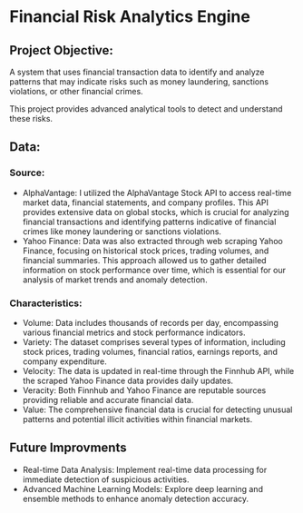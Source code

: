 # Financial Risk Analytics Engine


## Project Objective:

A system that uses financial transaction data to identify and analyze patterns that may indicate risks such as money laundering, sanctions violations, or other financial crimes.

This project provides advanced analytical tools to detect and understand these risks.

## Data:

### Source:
- AlphaVantage: I utilized the AlphaVantage Stock API to access real-time market data, financial statements, and company profiles. This API provides extensive data on global stocks, which is crucial for analyzing financial transactions and identifying patterns indicative of financial crimes like money laundering or sanctions violations.
- Yahoo Finance: Data was also extracted through web scraping Yahoo Finance, focusing on historical stock prices, trading volumes, and financial summaries. This approach allowed us to gather detailed information on stock performance over time, which is essential for our analysis of market trends and anomaly detection.

### Characteristics:

- Volume: Data includes thousands of records per day, encompassing various financial metrics and stock performance indicators.
- Variety: The dataset comprises several types of information, including stock prices, trading volumes, financial ratios, earnings reports, and company expenditure.
- Velocity: The data is updated in real-time through the Finnhub API, while the scraped Yahoo Finance data provides daily updates.
- Veracity: Both Finnhub and Yahoo Finance are reputable sources providing reliable and accurate financial data.
- Value: The comprehensive financial data is crucial for detecting unusual patterns and potential illicit activities within financial markets.

## Future Improvments

- Real-time Data Analysis: Implement real-time data processing for immediate detection of suspicious activities.
- Advanced Machine Learning Models: Explore deep learning and ensemble methods to enhance anomaly detection accuracy.
